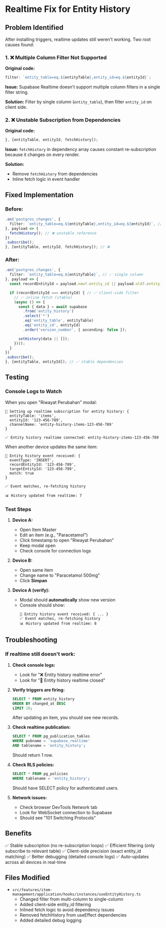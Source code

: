 # Realtime Fix for Entity History

## Problem Identified

After installing triggers, realtime updates still weren't working. Two root causes found:

### 1. ❌ Multiple Column Filter Not Supported

**Original code:**

```typescript
filter: `entity_table=eq.${entityTable},entity_id=eq.${entityId}`;
```

**Issue:** Supabase Realtime doesn't support multiple column filters in a single filter string.

**Solution:** Filter by single column (`entity_table`), then filter `entity_id` on client side.

### 2. ❌ Unstable Subscription from Dependencies

**Original code:**

```typescript
}, [entityTable, entityId, fetchHistory]);
```

**Issue:** `fetchHistory` in dependency array causes constant re-subscription because it changes on every render.

**Solution:**

- Remove `fetchHistory` from dependencies
- Inline fetch logic in event handler

## Fixed Implementation

### Before:

```typescript
.on('postgres_changes', {
  filter: `entity_table=eq.${entityTable},entity_id=eq.${entityId}`, // ❌
}, payload => {
  fetchHistory(); // ❌ unstable reference
})
.subscribe();
}, [entityTable, entityId, fetchHistory]); // ❌
```

### After:

```typescript
.on('postgres_changes', {
  filter: `entity_table=eq.${entityTable}`, // ✅ single column
}, payload => {
  const recordEntityId = payload.new?.entity_id || payload.old?.entity_id;

  if (recordEntityId === entityId) { // ✅ client-side filter
    // ✅ inline fetch (stable)
    (async () => {
      const { data } = await supabase
        .from('entity_history')
        .select('*')
        .eq('entity_table', entityTable)
        .eq('entity_id', entityId)
        .order('version_number', { ascending: false });

      setHistory(data || []);
    })();
  }
})
.subscribe();
}, [entityTable, entityId]); // ✅ stable dependencies
```

## Testing

### Console Logs to Watch

When you open "Riwayat Perubahan" modal:

```
🔗 Setting up realtime subscription for entity history: {
  entityTable: 'items',
  entityId: '123-456-789',
  channelName: 'entity-history-items-123-456-789'
}

✅ Entity history realtime connected: entity-history-items-123-456-789
```

When another device updates the same item:

```
🔄 Entity history event received: {
  eventType: 'INSERT',
  recordEntityId: '123-456-789',
  targetEntityId: '123-456-789',
  match: true
}

✅ Event matches, re-fetching history

📊 History updated from realtime: 7
```

### Test Steps

1. **Device A:**
   - Open Item Master
   - Edit an item (e.g., "Paracetamol")
   - Click timestamp to open "Riwayat Perubahan"
   - Keep modal open
   - Check console for connection logs

2. **Device B:**
   - Open same item
   - Change name to "Paracetamol 500mg"
   - Click **Simpan**

3. **Device A (verify):**
   - Modal should **automatically** show new version
   - Console should show:
     ```
     🔄 Entity history event received: { ... }
     ✅ Event matches, re-fetching history
     📊 History updated from realtime: 8
     ```

## Troubleshooting

### If realtime still doesn't work:

1. **Check console logs:**
   - Look for "❌ Entity history realtime error"
   - Look for "🔌 Entity history realtime closed"

2. **Verify triggers are firing:**

   ```sql
   SELECT * FROM entity_history
   ORDER BY changed_at DESC
   LIMIT 10;
   ```

   After updating an item, you should see new records.

3. **Check realtime publication:**

   ```sql
   SELECT * FROM pg_publication_tables
   WHERE pubname = 'supabase_realtime'
   AND tablename = 'entity_history';
   ```

   Should return 1 row.

4. **Check RLS policies:**

   ```sql
   SELECT * FROM pg_policies
   WHERE tablename = 'entity_history';
   ```

   Should have SELECT policy for authenticated users.

5. **Network issues:**
   - Check browser DevTools Network tab
   - Look for WebSocket connection to Supabase
   - Should see "101 Switching Protocols"

## Benefits

✅ Stable subscription (no re-subscription loops)
✅ Efficient filtering (only subscribe to relevant table)
✅ Client-side precision (exact entity_id matching)
✅ Better debugging (detailed console logs)
✅ Auto-updates across all devices in real-time

## Files Modified

- `src/features/item-management/application/hooks/instances/useEntityHistory.ts`
  - Changed filter from multi-column to single-column
  - Added client-side entity_id filtering
  - Inlined fetch logic to avoid dependency issues
  - Removed fetchHistory from useEffect dependencies
  - Added detailed debug logging
